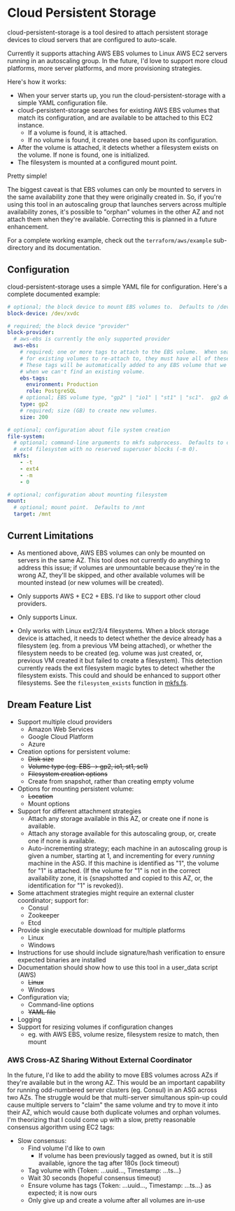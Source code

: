 # Cloud Persistent Storage

cloud-persistent-storage is a tool desired to attach persistent storage devices to cloud servers that are configured to auto-scale.

Currently it supports attaching AWS EBS volumes to Linux AWS EC2 servers running in an autoscaling group.  In the future, I'd love to support more cloud platforms, more server platforms, and more provisioning strategies.

Here's how it works:

- When your server starts up, you run the cloud-persistent-storage with a simple YAML configuration file.
- cloud-persistent-storage searches for existing AWS EBS volumes that match its configuration, and are available to be attached to this EC2 instance.
    - If a volume is found, it is attached.
    - If no volume is found, it creates one based upon its configuration.
- After the volume is attached, it detects whether a filesystem exists on the volume.  If none is found, one is initialized.
- The filesystem is mounted at a configured mount point.

Pretty simple!

The biggest caveat is that EBS volumes can only be mounted to servers in the same availability zone that they were originally created in.  So, if you're using this tool in an autoscaling group that launches servers across multiple availability zones, it's possible to "orphan" volumes in the other AZ and not attach them when they're available.  Correcting this is planned in a future enhancement.

For a complete working example, check out the `terraform/aws/example` sub-directory and its documentation.

## Configuration

cloud-persistent-storage uses a simple YAML file for configuration.  Here's a complete documented example:

```yaml
# optional; the block device to mount EBS volumes to.  Defaults to /dev/xvdc.
block-device: /dev/xvdc

# required; the block device "provider"
block-provider:
  # aws-ebs is currently the only supported provider
  aws-ebs:
    # required; one or more tags to attach to the EBS volume.  When searching
    # for existing volumes to re-attach to, they must have all of these tags.
    # These tags will be automatically added to any EBS volume that we create
    # when we can't find an existing volume.
    ebs-tags:
      environment: Production
      role: PostgreSQL
    # optional; EBS volume type, "gp2" | "io1" | "st1" | "sc1".  gp2 default.
    type: gp2
    # required; size (GB) to create new volumes.
    size: 200

# optional; configuration about file system creation
file-system:
  # optional; command-line arguments to mkfs subprocess.  Defaults to creating
  # ext4 filesystem with no reserved superuser blocks (-m 0).
  mkfs:
    - -t
    - ext4
    - -m
    - 0

# optional; configuration about mounting filesystem
mount:
  # optional; mount point.  Defaults to /mnt
  target: /mnt
```

## Current Limitations

- As mentioned above, AWS EBS volumes can only be mounted on servers in the same AZ.  This tool does not currently do anything to address this issue; if volumes are unmountable because they're in the wrong AZ, they'll be skipped, and other available volumes will be mounted instead (or new volumes will be created).

- Only supports AWS + EC2 + EBS.  I'd like to support other cloud providers.

- Only supports Linux.

- Only works with Linux ext2/3/4 filesystems.  When a block storage device is attached, it needs to detect whether the device already has a filesystem (eg. from a previous VM being attached), or whether the filesystem needs to be created (eg. volume was just created, or, previous VM created it but failed to create a filesystem).  This detection currently reads the ext filesystem magic bytes to detect whether the filesystem exists.  This could and should be enhanced to support other filesystems.  See the `filesystem_exists` function in [mkfs.fs](https://github.com/mfenniak/cloud-persistent-storage/blob/master/src/mkfs.rs).

## Dream Feature List

- Support multiple cloud providers
    - Amazon Web Services
    - Google Cloud Platform
    - Azure
- Creation options for persistent volume:
    - ~~Disk size~~
    - ~~Volume type (eg. EBS -> gp2, io1, st1, sc1)~~
    - ~~Filesystem creation options~~
    - Create from snapshot, rather than creating empty volume
- Options for mounting persistent volume:
    - ~~Location~~
    - Mount options
- Support for different attachment strategies
    - Attach any storage available in this AZ, or create one if none is available.
    - Attach any storage available for this autoscaling group, or, create one if none is available.
    - Auto-incrementing strategy; each machine in an autoscaling group is given a number, starting at 1, and incrementing for every *running* machine in the ASG.  If this machine is identified as "1", the volume for "1" is attached.  (If the volume for "1" is not in the correct availability zone, it is {snapshotted and copied to this AZ, or, the identification for "1" is revoked}).
- Some attachment strategies might require an external cluster coordinator; support for:
    - Consul
    - Zookeeper
    - Etcd
- Provide single executable download for multiple platforms
    - Linux
    - Windows
- Instructions for use should include signature/hash verification to ensure expected binaries are installed
- Documentation should show how to use this tool in a user_data script (AWS)
    - ~~Linux~~
    - Windows
- Configuration via;
    - Command-line options
    - ~~YAML file~~
- Logging
- Support for resizing volumes if configuration changes
    - eg. with AWS EBS, volume resize, filesystem resize to match, then mount

### AWS Cross-AZ Sharing Without External Coordinator

In the future, I'd like to add the ability to move EBS volumes across AZs if they're available but in the wrong AZ.  This would be an important capability for running odd-numbered server clusters (eg. Consul) in an ASG across two AZs.  The struggle would be that multi-server simultanous spin-up could cause multiple servers to "claim" the same volume and try to move it into their AZ, which would cause both duplicate volumes and orphan volumes.  I'm theorizing that I could come up with a slow, pretty reasonable consensus algorithm using EC2 tags:

- Slow consensus:
    - Find volume I'd like to own
        - If volume has been previously tagged as owned, but it is still available, ignore the tag after 180s (lock timeout)
    - Tag volume with {Token: ...uuid..., Timestamp: ...ts...}
    - Wait 30 seconds (hopeful consensus timeout)
    - Ensure volume has tags {Token: ...uuid..., Timestamp: ...ts...} as expected; it is now ours
    - Only give up and create a volume after all volumes are in-use
